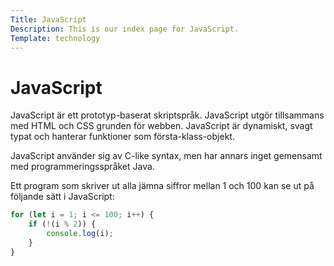 ```yaml
---
Title: JavaScript
Description: This is our index page for JavaScript.
Template: technology
---
```



# JavaScript

JavaScript är ett prototyp-baserat skriptspråk. JavaScript utgör tillsammans med HTML och CSS grunden för webben. JavaScript är dynamiskt, svagt typat och hanterar funktioner som första-klass-objekt.

JavaScript använder sig av C-like syntax, men har annars inget gemensamt med programmeringsspråket Java.

Ett program som skriver ut alla jämna siffror mellan 1 och 100 kan se ut på följande sätt i JavaScript:

```javascript
for (let i = 1; i <= 100; i++) {
    if (!(i % 2)) {
        console.log(i);
    }
}
```
